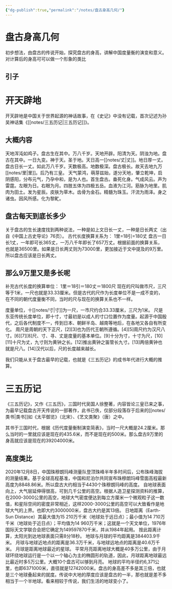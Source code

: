 ```yaml
---
{"dg-publish":true,"permalink":"/notes/盘古身高几何/"}
---
```


# 盘古身高几何 
初步想法，由盘古的传说开始，探究盘古的身高，讲解中国度量衡的演变和意义。对计算后的身高可可以做一个形象的类比
## 引子

<div class="transclusion internal-embed is-loaded"><div class="markdown-embed">






# 开天辟地

开天辟地是中国关于世界起源的神话故事，在《史记》中没有记载，首次记述为孙吴神话集《[[notes/三五历记\|三五历记]]》。
## 大概内容
天地浑沌如鸡子。盘古生在其中。万八千岁。天地开辟。阳清为天。阴浊为地。盘古在其中。一日九变。神于天。圣于地。天日高一[[notes/丈\|丈]]。地日厚一丈。盘古日长一丈。如此万八千岁。天数极高。地数极深。盘古极长。故天去地九万[[notes/里\|里]]。后乃有三皇。 天气蒙鸿，萌芽兹始，遂分天地，肇立乾坤，启阴感阳，分布元气，乃孕中和，是为人也。首生盘古。垂死化身。气成风云。声为雷霆。左眼为日。右眼为月。四肢五体为四极五岳。血液为江河。筋脉为地里。肌肉为田土。发为星辰。皮肤为草木。齿骨为金石。精髓为珠玉。汗流为雨泽。身之诸虫。因风所感。化为黎甿。	



</div></div>

## 盘古每天到底长多少
关于盘古的生长速度找到两种说法，一种是如上文日长一丈，一种是日长两丈（出自《中国上古史导论》76页）。
古代长度换算关系为：
1里=18引=180丈
盘古一日长1丈，一年即可长365丈，一万八千年即长了657万丈。根据前面的换算关系，也就是36500里。如果是日长两丈则为73000里，更加接近于文中提及的9万里。所以盘古应该是日长两丈。
## 那么9万里又是多长呢
补充古代长度的换算单位：
1里＝18引＝180丈＝1800尺
现在的尺叫做市尺，三尺等于1米，一尺也就是33.33厘米。但是古代的尺作为长度单位不是一成不变的，在不同的朝代度量衡不同，当时的尺与现在的换算关系也不一样。

<div class="transclusion internal-embed is-loaded"><div class="markdown-embed">



度量单位，十[[notes/寸\|寸]]为一尺，一市尺约合33.33厘米，三尺为1米。
尺是东亚传统长度单位，即十寸，寸最初是以成人的寸口位置作为度量。起源于中国殷代，之后各代制度不一，传到日本、朝鲜半岛、越南等地后，在各地又各自有所变化。
周尺是周朝的天下正尺，[2][3]也为历代王朝所遵循。[4][5]周尺约为汉尺八寸。[6][7][8]尺、寸、寻、丈是度量的基本单位。[9]十分为寸，十寸为尺，[10][11]十尺为丈，九寸则为黄钟之长。[12]推出黄钟之笛管长九寸。[13]两倍黄钟也就是尺八。[14]汉代以后，尺的长度越来越长。

</div></div>

我们只能从关于盘古最早的记载，也就是《三五历记》的成书年代进行大概的推算。

<div class="transclusion internal-embed is-loaded"><div class="markdown-embed">






# 三五历记

《三五历记》，又作《三五历》，三国时代吴国人徐整著，内容皆论三皇已来之事，为最早记载盘古开天传说的一部著作，此书已佚，仅部分段落存于后来的[[notes/类书\|类书]]如《太平御览》（北宋）、《艺文类聚》（唐）之中。

</div></div>

其书于三国时代，根据《历代度量衡制演变简表》，当时一尺大概是24.2厘米。那么当时的一里就应该是现在的435.6米，而不是现在的500米。那么盘古9万里的身高就应该是现在的39204000米。
## 高度类比
2020年12月8日，中国珠穆朗玛峰测量队登顶珠峰半年多时间后，公布珠峰海拔的测量结果。基于全球高程基准，中国和尼泊尔共同宣布珠穆朗玛峰雪面高程最新高度为8848.86米。所以盘古大约相当于4430个珠穆朗玛峰的高度。
自地球表面向上，大气层延伸得很高，可到几千公里的高空。根据人造卫星探测资料的推算，在2000-3000公里的高空，地球大气密度便达到每立方厘米一个微观粒子这一数值，和星际空间的密度非常相近，这样2000-3000公里的高空可以大致看作是地球大气的上界。也即大约3000000米，盘古大约是其13倍。
日地距离（Earth-Sun Distance）其最大值为15 210万千米（地球处于远日点）；最小值为14 710万千米（地球处于近日点）；平均值为14 960万千米；这就是一个天文单位，1976年国际天文学联合会把它确定为149597870千米，并从1984年起用。 按此距离计算，太阳光到达地球表面只需8分18秒。
地球与月球的平均距离是384403.9千米。 月球与地球近地点的距离是36.3万千米，与地球远地点的距离是40.6万千米。 月球是距离地球最近的星球。 平常月亮距离地球大概是40多万公里，由于月球环绕地球运行是一个以一个轴心为主的椭圆形的轨道，因此，月球距离地球最远比最近时多5万公里。大概10个盘古可以够到月亮。
地球的平均半径约6,371公里，也即6371000米，直径就是12742000米。盘古的身高差不多是其三倍，也就是三个地球叠起来的就度。传说中大地的厚度应该是盘古的一半，那也就是差不多相当于一个半地球。看来相较于传说，我们生活的地球变小了。